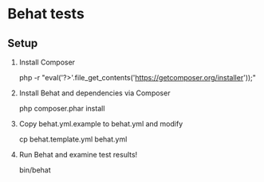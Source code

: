 Behat tests
===========

Setup
-----

 1. Install Composer

    php -r "eval('?>'.file_get_contents('https://getcomposer.org/installer'));"

 2. Install Behat and dependencies via Composer

    php composer.phar install

 3. Copy behat.yml.example to behat.yml and modify

    cp behat.template.yml behat.yml

 4. Run Behat and examine test results!

    bin/behat

